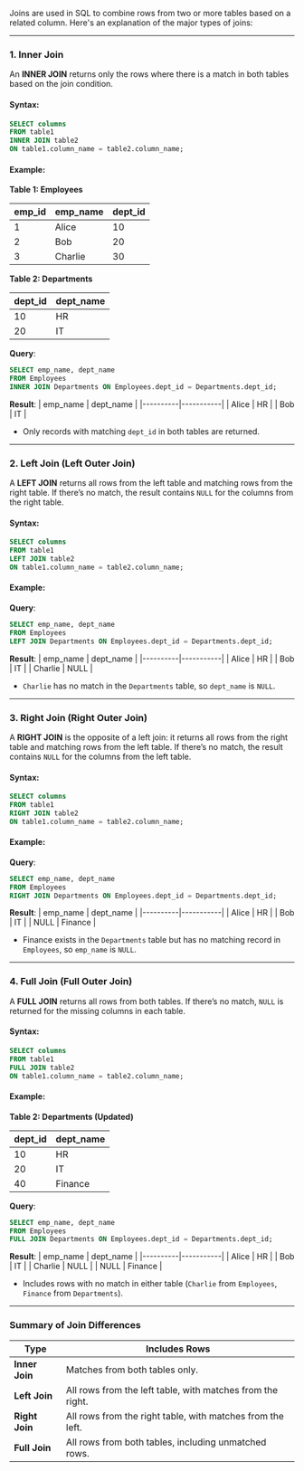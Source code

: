 Joins are used in SQL to combine rows from two or more tables based on a related column. Here's an explanation of the major types of joins:

---

### **1. Inner Join**

An **INNER JOIN** returns only the rows where there is a match in both tables based on the join condition.

#### Syntax:
```sql
SELECT columns
FROM table1
INNER JOIN table2
ON table1.column_name = table2.column_name;
```

#### Example:

**Table 1: Employees**

| emp_id | emp_name  | dept_id |
|--------|-----------|---------|
| 1      | Alice     | 10      |
| 2      | Bob       | 20      |
| 3      | Charlie   | 30      |

**Table 2: Departments**

| dept_id | dept_name     |
|---------|---------------|
| 10      | HR            |
| 20      | IT            |

**Query**:
```sql
SELECT emp_name, dept_name
FROM Employees
INNER JOIN Departments ON Employees.dept_id = Departments.dept_id;
```

**Result**:
| emp_name | dept_name |
|----------|-----------|
| Alice    | HR        |
| Bob      | IT        |

- Only records with matching `dept_id` in both tables are returned.

---

### **2. Left Join (Left Outer Join)**

A **LEFT JOIN** returns all rows from the left table and matching rows from the right table. If there’s no match, the result contains `NULL` for the columns from the right table.

#### Syntax:
```sql
SELECT columns
FROM table1
LEFT JOIN table2
ON table1.column_name = table2.column_name;
```

#### Example:

**Query**:
```sql
SELECT emp_name, dept_name
FROM Employees
LEFT JOIN Departments ON Employees.dept_id = Departments.dept_id;
```

**Result**:
| emp_name | dept_name |
|----------|-----------|
| Alice    | HR        |
| Bob      | IT        |
| Charlie  | NULL      |

- `Charlie` has no match in the `Departments` table, so `dept_name` is `NULL`.

---

### **3. Right Join (Right Outer Join)**

A **RIGHT JOIN** is the opposite of a left join: it returns all rows from the right table and matching rows from the left table. If there’s no match, the result contains `NULL` for the columns from the left table.

#### Syntax:
```sql
SELECT columns
FROM table1
RIGHT JOIN table2
ON table1.column_name = table2.column_name;
```

#### Example:

**Query**:
```sql
SELECT emp_name, dept_name
FROM Employees
RIGHT JOIN Departments ON Employees.dept_id = Departments.dept_id;
```

**Result**:
| emp_name | dept_name |
|----------|-----------|
| Alice    | HR        |
| Bob      | IT        |
| NULL     | Finance   |

- Finance exists in the `Departments` table but has no matching record in `Employees`, so `emp_name` is `NULL`.

---

### **4. Full Join (Full Outer Join)**

A **FULL JOIN** returns all rows from both tables. If there’s no match, `NULL` is returned for the missing columns in each table.

#### Syntax:
```sql
SELECT columns
FROM table1
FULL JOIN table2
ON table1.column_name = table2.column_name;
```

#### Example:

**Table 2: Departments (Updated)**

| dept_id | dept_name     |
|---------|---------------|
| 10      | HR            |
| 20      | IT            |
| 40      | Finance       |

**Query**:
```sql
SELECT emp_name, dept_name
FROM Employees
FULL JOIN Departments ON Employees.dept_id = Departments.dept_id;
```

**Result**:
| emp_name | dept_name |
|----------|-----------|
| Alice    | HR        |
| Bob      | IT        |
| Charlie  | NULL      |
| NULL     | Finance   |

- Includes rows with no match in either table (`Charlie` from `Employees`, `Finance` from `Departments`).

---

### Summary of Join Differences

| **Type**        | **Includes Rows**                                    |
|------------------|-----------------------------------------------------|
| **Inner Join**   | Matches from both tables only.                      |
| **Left Join**    | All rows from the left table, with matches from the right. |
| **Right Join**   | All rows from the right table, with matches from the left. |
| **Full Join**    | All rows from both tables, including unmatched rows. |